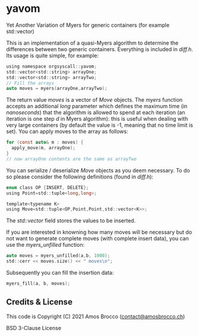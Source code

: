 # yavom
Yet Another Variation of Myers for generic containers (for example std::vector)

This is an implementation of a quasi-Myers algorithm to determine the differences between two generic containers.
Everything is included in *diff.h*. Its usage is quite simple, for example:
```c
using namespace orgsyscall::yavom;
std::vector<std::string> arrayOne;
std::vector<std::string> arrayTwo;
// Fill the arrays
auto moves = myers(arrayOne,arrayTwo);
```
The return value *moves* is a vector of *Move* objects. The *myers* function accepts an additional *long* parameter which defines the maximum
time (in *nanoseconds*) that the algorithm is allowed to spend at each iteration (an iteration is one step *d* in Myers algorithm): this is
useful when dealing with very large containers (by default the value is -1, meaning that no time limit is set).
You can apply moves to the array as follows:
```c
for (const auto& m : moves) {
  apply_move(m, arrayOne);
}
// now arrayOne contents are the same as arrayTwo
```
You can serialize / deserialize *Move* objects as you deem necessary. To do so please consider the following definitions (found in *diff.h*):
```c
enum class OP {INSERT, DELETE};
using Point=std::tuple<long,long>;

template<typename K>
using Move=std::tuple<OP,Point,Point,std::vector<K>>;
```
The *std::vector<K>* field stores the values to be inserted.

If you are interested in knowning how many moves will be necessary but do not want to generate complete moves (with complete insert data), you can
use the *myers_unfilled* function:
```c
auto moves = myers_unfilled(a,b, 1000);
std::cerr << moves.size() << " moves\n";
``` 
Subsequently you can fill the insertion data:
```c
myers_fill(a, b, moves);
```

## Credits & License
This code is Copyright (C) 2021 Amos Brocco (contact@amosbrocco.ch)

BSD 3-Clause License
